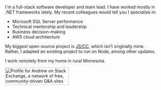 I'm a full-stack software developer and team lead. I have worked mostly in .NET frameworks lately. My recent colleagues would tell you I specialize in:

- Microsoft SQL Server performance
- Technical mentorship and leadership
- Business decision-making
- AWS cloud architecture

My biggest open-source project is [JS/CC](https://github.com/abrobston/jscc), which isn't originally mine.  Rather, I adapted an existing project to run on Node, among other updates.

I work remotely from my home in rural Minnesota.

<a href="https://stackexchange.com/users/85975"><img src="https://stackexchange.com/users/flair/85975.png?theme=clean" width="208" height="58" alt="Profile for Andrew on Stack Exchange, a network of free, community-driven Q&amp;A sites" crossorigin="anonymous" decoding="async"/></a>
